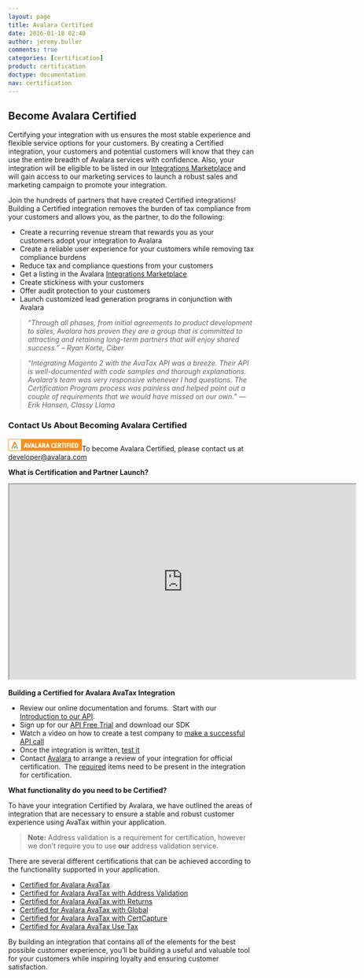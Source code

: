```yaml
---
layout: page
title: Avalara Certified
date: 2016-01-18 02:40
author: jeremy.buller
comments: true
categories: [certification]
product: certification
doctype: documentation
nav: certification
---
```

<h2>Become Avalara Certified</h2>
Certifying your integration with us ensures the most stable experience and flexible service options for your customers. By creating a Certified integration, your customers and potential customers will know that they can use the entire breadth of Avalara services with confidence. Also, your integration will be eligible to be listed in our <a href="http://www.avalara.com/integrations/">Integrations Marketplace</a> and will gain access to our marketing services to launch a robust sales and marketing campaign to promote your integration.

Join the hundreds of partners that have created Certified integrations! Building a Certified integration removes the burden of tax compliance from your customers and allows you, as the partner, to do the following:
<ul>
	<li>Create a recurring revenue stream that rewards you as your customers adopt your integration to Avalara</li>
	<li>Create a reliable user experience for your customers while removing tax compliance burdens</li>
	<li>Reduce tax and compliance questions from your customers</li>
	<li>Get a listing in the Avalara <a href="https://www.avalara.com/integrations/?_ga=1.209157138.1452579922.1454022342">Integrations Marketplace</a></li>
	<li>Create stickiness with your customers</li>
	<li>Offer audit protection to your customers</li>
	<li>Launch customized lead generation programs in conjunction with Avalara</li>
</ul>
<div class="row">
<div class="col-sm-6 col-lg-6 ">
<blockquote><i> “Through all phases, from initial agreements to product development to sales, Avalara has proven they are a group that is committed to attracting and retaining long-term partners that will enjoy shared success.”</i>
<em>– Ryan Korte, Ciber</em></blockquote>
</div>
<div class="col-sm-6 col-lg-6">
<blockquote><i>“Integrating Magento 2 with the AvaTax API was a breeze. Their API is well-documented with code samples and thorough explanations. Avalara’s team was very responsive whenever I had questions. The Certification Program process was painless and helped point out a couple of requirements that we would have missed on our own.”</i>
<em>— Erik Hansen, Classy Llama</em></blockquote>
</div>
</div>
<h3>Contact Us About Becoming Avalara Certified</h3>
<img class="wp-image-9800 size-medium alignright" src="/images/2012/10/Avalara_CERTIFIED-150x25-01.png" alt="Avalara Certified" />To become Avalara Certified, please contact us at <a href="mailto:developer@avalara.com">developer@avalara.com</a>



<strong>What is Certification and Partner Launch?</strong>

<iframe id="player_1" src="http://www.youtube.com/embed/ExrsSLnj6qY?rel=0&amp;enablejsapi=1&amp;wmode=opaque" width="705" height="396"></iframe>

<b>Building a Certified for Avalara AvaTax Integration </b>
<ul>
	<li>Review our online documentation and forums.  Start with our<a href="/blog/2013/11/11/introduction-to-the-avalara-avatax-api"> Introduction to our API</a>.</li>
	<li>Sign up for our <a href="/avatax/">API Free Trial</a> and download our SDK</li>
	<li>Watch a video on how to create a test company to <a href="http://www.youtube.com/watch?v=jFcYVIpXl20">make a successful API call</a></li>
	<li>Once the integration is written, <a href="/avatax/self-test">test it</a></li>
	<li>Contact <a href="mailto:developer@avalara.com">Avalara</a> to arrange a review of your integration for official certification.  The <a href="/avatax/certification/">required</a> items need to be present in the integration for certification.</li>
</ul>

<strong>What functionality do you need to be Certified? </strong>

To have your integration Certified by Avalara, we have outlined the areas of integration that are necessary to ensure a stable and robust customer experience using AvaTax within your application.
<blockquote><strong>Note:</strong> Address validation is a requirement for certification, however we don’t require you to use <strong>our</strong> address validation service.</blockquote>
There are several different certifications that can be achieved according to the functionality supported in your application.
<ul>
	<li><a href="/avatax/certification/">Certified for Avalara AvaTax</a></li>
	<li><a href="/avatax/certification/address-validation.html">Certified for Avalara AvaTax with Address Validation</a></li>
	<li><a href="/avatax/certification/returns.html">Certified for Avalara AvaTax with Returns</a></li>
	<li><a href="/avatax/certification/global.html">Certified for Avalara AvaTax with Global</a></li>
	<li><a href="/certcapture/certification.html">Certified for Avalara AvaTax with CertCapture</a></li>
	<li><a href="/avatax/certification/use-tax.html">Certified for Avalara AvaTax Use Tax</a></li>
</ul>
By building an integration that contains all of the elements for the best possible customer experience, you’ll be building a useful and valuable tool for your customers while inspiring loyalty and ensuring customer satisfaction.
